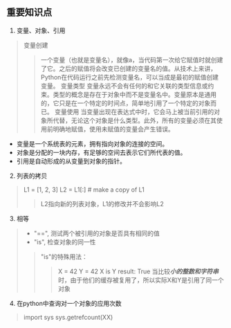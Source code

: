 ## 重要知识点
1. 变量、对象、引用
> 变量创建
> > 一个变量（也就是变量名），就像a，当代码第一次给它賦值时就创建了它。之后的赋值将会改变已创建的变量名的值。从技术上来讲，Python在代码运行之前先检测变量名，可以当成是最初的赋值创建变量。
> 变量类型
> > 变量永远不会有任何的和它关联的类型信息或约束。类型的概念是存在于对象中而不是变量名中。变量原本是通用的，它只是在一个特定的时间点，简单地引用了一个特定的对象而已。
> 变量使用
> > 当变量出现在表达式中时，它会马上被当前引用的对象所代替，无论这个对象是什么类型。此外，所有的变量必须在其使用前明确地赋值，使用未赋值的变量会产生错误。
- 变量是一个系统表的元素，拥有指向对象的连接的空间。
- 对象是分配的一块内存，有足够的空间去表示它们所代表的值。
- 引用是自动形成的从变量到对象的指针。
2. 列表的拷贝
> L1 = [1, 2, 3]
> L2 = L1[:] # make a copy of L1
> > L2指向新的列表对象，L1的修改并不会影响L2
3. 相等
> - "==", 测试两个被引用的对象是否具有相同的值
> - "is", 检查对象的同一性
> > "is"的特殊用法：
> > > X = 42
> > > Y = 42
> > > X is Y
> > > result: True
> > > 当比较***小的整数和字符串***时，由于他们的缓存被复用了，所以实际X和Y是引用了同一个对象
4. 在python中查询对一个对象的应用次数
> import sys
> sys.getrefcount(XX)
